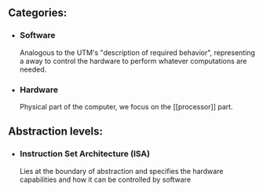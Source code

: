 ## Categories:

- ### Software
	Analogous to the UTM's "description of required behavior", representing a away to control the hardware to perform whatever computations are needed.

- ### Hardware
	Physical part of the computer, we focus on the [[processor]] part.

## Abstraction levels:

- ### Instruction Set Architecture (ISA)
	Lies at the boundary of abstraction and specifies the hardware capabilities and how it can be controlled by software